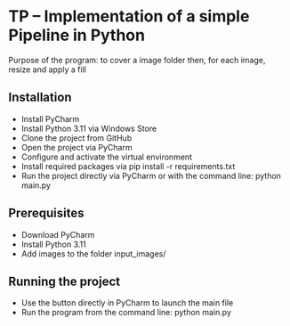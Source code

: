 # TP – Implementation of a simple Pipeline in Python

Purpose of the program: to cover a image folder then, for each image, resize and apply a fill

## Installation
- Install PyCharm
- Install Python 3.11 via Windows Store
- Clone the project from GitHub
- Open the project via PyCharm
- Configure and activate the virtual environment
- Install required packages via pip install -r requirements.txt
- Run the project directly via PyCharm or with the command line: python main.py

## Prerequisites
- Download PyCharm
- Install Python 3.11
- Add images to the folder input_images/

## Running the project
- Use the button directly in PyCharm to launch the main file
- Run the program from the command line: python main.py

